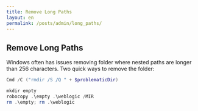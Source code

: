 ```yaml
---
title: Remove Long Paths
layout: en
permalink: /posts/admin/long_paths/
---
```


## Remove Long Paths

Windows often has issues removing folder where nested paths are longer than 256 characters. Two quick ways to remove the folder:

```powershell
Cmd /C ("rmdir /S /Q " + $problematicDir)
```

```powershell
mkdir empty
robocopy .\empty .\weblogic /MIR
rm .\empty; rm .\weblogic
```